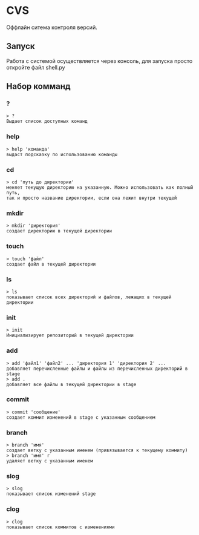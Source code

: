 # CVS
Оффлайн ситема контроля версий.
## Запуск
Работа с системой осуществляется через консоль, для запуска просто откройте файл shell.py
## Набор комманд
### ?
    > ?
    Выдает список доступных команд
### help
    > help 'команда'
    выдаст подсказку по использованию команды
### cd
    > cd 'путь до директории'
    меняет текущую директорию на указанную. Можно использовать как полный путь,
    так и просто название директории, если она лежит внутри текущей
### mkdir
    > mkdir 'директория'
    создает директорию в текущей директории
### touch
    > touch 'файл'
    создает файл в текущей директории
### ls
    > ls
    показывает список всех директорий и файлов, лежащих в текущей директории
### init
    > init
    Инициализирует репозиторий в текущей директории
### add
    > add 'файл1' 'файл2' ... 'директория 1' 'директория 2' ...
    добавляет перечисленные файлы и файлы из перечисленных директорий в stage
    > add .
    добавляет все файлы в текущей директории в stage
### commit
    > commit 'сообщение'
    создает коммит изменений в stage с указанным сообщением
### branch
    > branch 'имя'
    создает ветку с указанным именем (привязывается к текущему коммиту)
    > branch 'имя' r
    удаляет ветку с указанным именем
### slog
    > slog
    показывает список изменений stage
### clog
    > clog
    показывает список коммитов с изменениями